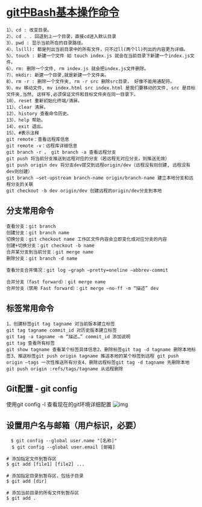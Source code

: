 # [git中Bash基本操作命令](https://www.cnblogs.com/weibanggang/p/9663623.html)



```
1）、cd : 改变目录。
2）、cd . . 回退到上一个目录，直接cd进入默认目录
3）、pwd : 显示当前所在的目录路径。
4）、ls(ll): 都是列出当前目录中的所有文件，只不过ll(两个ll)列出的内容更为详细。
5）、touch : 新建一个文件 如 touch index.js 就会在当前目录下新建一个index.js文件。
6）、rm: 删除一个文件, rm index.js 就会把index.js文件删除。
7）、mkdir: 新建一个目录,就是新建一个文件夹。
8）、rm -r : 删除一个文件夹, rm -r src 删除src目录， 好像不能用通配符。
9）、mv 移动文件, mv index.html src index.html 是我们要移动的文件, src 是目标文件夹,当然, 这样写,必须保证文件和目标文件夹在同一目录下。
10）、reset 重新初始化终端/清屏。
11）、clear 清屏。
12）、history 查看命令历史。
13）、help 帮助。
14）、exit 退出。
15）、#表示注释
git remote：查看远程库信息 
git remote -v：远程库详细信息
git branch -r ， git branch -a 查看远程分支
git push 将当前分支推送到远程对应的分支（若远程无对应分支，则推送无效） 
git push origin dev 将分支dev提交到远程origin/dev（远程没有则创建, 远程没有dev则创建） 
git branch –set-upstream branch-name origin/branch-name 建立本地分支和远程分支的关联
git checkout -b dev origin/dev 创建远程的origin/dev分支到本地
```

## 分支常用命令

```
查看分支：git branch 
创建分支：git branch name 
切换分支：git checkout name 工作区文件内容会立即变化成对应分支的内容 
创建+切换分支：git checkout -b name 
合并某分支到当前分支：git merge name 
删除分支：git branch -d name

查看分支合并情况：git log –graph –pretty=oneline –abbrev-commit

合并分支（fast forward）：git merge name 
合并分支（禁用 Fast forward）：git merge –no-ff -m “描述” dev
```

## 标签常用命令

```
1、创建标签git tag tagname 对当前版本建立标签 
git tag tagname commit_id 对历史版本建立标签 
git tag -a tagname -m “描述…” commit_id 添加说明 
git tag 查看所有标签 
git show tagname 查看某个标签具体信息2、删除标签git tag -d tagname 删除本地标签3、推送标签git push origin tagname 推送本地的某个标签到远程 git push origin –tags 一次性推送所有分支4、删除远程标签git tag -d tagname 先删除本地 git push origin :refs/tags/tagname 从远程删除
```

##  Git配置 - git config

使用git config -l 查看现在的git环境详细配置
![img](https://img2018.cnblogs.com/blog/1418466/201809/1418466-20180917181213712-1409777778.png)

## 设置用户名与邮箱（用户标识，必要） 

```
　$ git config --global user.name "[名称]"  
  $ git config --global user.email [邮箱]   
```

```
# 添加指定文件到暂存区
$ git add [file1] [file2] ...

# 添加指定目录到暂存区，包括子目录
$ git add [dir]

# 添加当前目录的所有文件到暂存区
$ git add .
```

